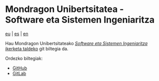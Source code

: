 # Mondragon Unibertsitatea - Software eta Sistemen Ingeniaritza

[eu](profile/README.md) | [es](profile/README.es.md) | [en](profile/README.en.md)

Hau Mondragon Unibertsitateako [*Software eta Sistemen Ingeniaritza* ikerketa taldeko](https://www.mondragon.edu/eu/ikerketa-transferentzia/ingeniaritza-teknologia/ikerketa-transferentzia-taldeak/-/mu-inv-mapping/grupo/ingenieria-del-sw-y-sistemas) git biltegia da.

Ordezko biltegiak:

- [GitHub](https://github.com/mu-sse)
- [GitLab](https://gitlab.com/mu-sse)